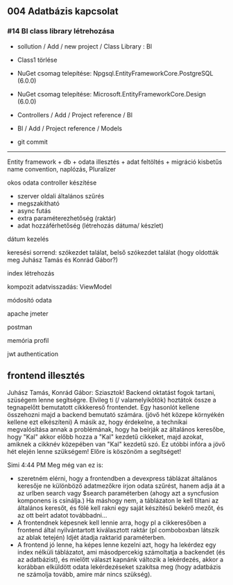 ## 004 Adatbázis kapcsolat

### #14 Bl class library létrehozása
- sollution / Add / new project / Class Library : Bl
- Class1 törlése


- NuGet csomag telepítése: Npgsql.EntityFrameworkCore.PostgreSQL (6.0.0)
- NuGet csomag telepítése: Microsoft.EntityFrameworkCore.Design (6.0.0)

- Controllers / Add / Project reference / Bl
- Bl / Add / Project reference / Models

- git commit


--------------------
Entity framework + db + odata illesztés + adat feltöltés + migráció
kisbetűs name convention, naplózás, Pluralizer


okos odata controller készítése
- szerver oldali általános szűrés
- megszakítható
- async futás
- extra paraméterezhetőség (raktár)
- adat hozzáférhetőség (létrehozás dátuma/ készlet)

dátum kezelés

keresési sorrend: szókezdet találat, belső szókezdet találat (hogy oldották meg Juhász Tamás és Konrád Gábor?)

index létrehozás

kompozit adatvisszadás: ViewModel 

módosító odata


apache jmeter

postman

memória profil

jwt authentication


frontend illesztés
-------------------------------
Juhász Tamás, Konrád Gábor:
Sziasztok! Backend oktatást fogok tartani, szüségem lenne segítségre.
Elvileg ti (/ valamelyikőtök) hoztátok össze a tegnapelőtt bemutatott cikkkereső frontendet. Egy hasonlót kellene összehozni majd a backend bemutató számára. (jövő hét közepe környékén kellene ezt elkészíteni)
A másik az, hogy érdekelne, a technikai megvalósítása annak a problémának, hogy ha beírják az általános keresőbe, hogy "Kal" akkor előbb hozza a "Kal" kezdetű cikkeket, majd azokat, amiknek a cikknév közepében van "Kal" kezdetű szó. Ez utóbbi infóra a jövő hét elején lenne szükségem!
Előre is köszönöm a segítséget!

Simi  4:44 PM
Meg még van ez is:
- szeretném elérni, hogy a frontendben a devexpress táblázat általános keresője ne különböző adatmezőkre írjon odata szűrést, hanem adja át a az urlben search vagy $search paraméterben (ahogy azt a syncfusion komponens is csinálja.) Ha máshogy nem, a táblázaton le kell tiltani az általános keresőt, és fölé kell rakni egy saját készítésű bekérő mezőt, és az ott beírt adatot továbbadni...
- A frontendnek képesnek kell lennie arra, hogy pl a cikkeresőben a frontend által nyilvántartott kiválasztott raktár (pl comboboxban látszik az ablak tetején) Idjét átadja raktarid paraméterben.
- A frontend jó lenne, ha képes lenne kezelni azt, hogy ha lekérdez egy index nélküli táblázatot, ami másodpercekig számoltatja a backendet (és az adatbázist), és mielőtt választ kapnánk változik a lekérdezés, akkor a korábban elküldött odata lekérdezéseket szakítsa meg (hogy adatbázis ne számolja tovább, amire már nincs szükség).
